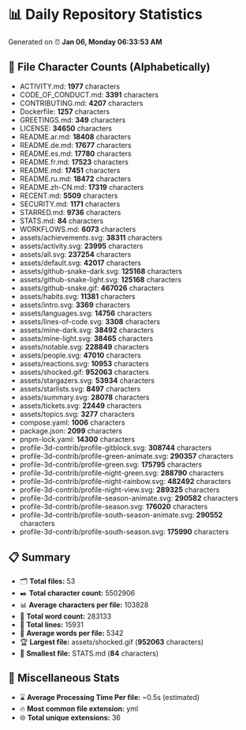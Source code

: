 # 📊 Daily Repository Statistics
Generated on ⏰ **Jan 06, Monday 06:33:53 AM**

## 📂 File Character Counts (Alphabetically)
- ACTIVITY.md: **1977** characters
- CODE_OF_CONDUCT.md: **3391** characters
- CONTRIBUTING.md: **4207** characters
- Dockerfile: **1257** characters
- GREETINGS.md: **349** characters
- LICENSE: **34650** characters
- README.ar.md: **18408** characters
- README.de.md: **17677** characters
- README.es.md: **17780** characters
- README.fr.md: **17523** characters
- README.md: **17451** characters
- README.ru.md: **18472** characters
- README.zh-CN.md: **17319** characters
- RECENT.md: **5509** characters
- SECURITY.md: **1171** characters
- STARRED.md: **9736** characters
- STATS.md: **84** characters
- WORKFLOWS.md: **6073** characters
- assets/achievements.svg: **38311** characters
- assets/activity.svg: **23995** characters
- assets/all.svg: **237254** characters
- assets/default.svg: **42017** characters
- assets/github-snake-dark.svg: **125168** characters
- assets/github-snake-light.svg: **125168** characters
- assets/github-snake.gif: **467026** characters
- assets/habits.svg: **11381** characters
- assets/intro.svg: **3369** characters
- assets/languages.svg: **14756** characters
- assets/lines-of-code.svg: **3308** characters
- assets/mine-dark.svg: **38492** characters
- assets/mine-light.svg: **38465** characters
- assets/notable.svg: **228849** characters
- assets/people.svg: **47010** characters
- assets/reactions.svg: **10953** characters
- assets/shocked.gif: **952063** characters
- assets/stargazers.svg: **53934** characters
- assets/starlists.svg: **8497** characters
- assets/summary.svg: **28078** characters
- assets/tickets.svg: **22449** characters
- assets/topics.svg: **3277** characters
- compose.yaml: **1006** characters
- package.json: **2099** characters
- pnpm-lock.yaml: **14300** characters
- profile-3d-contrib/profile-gitblock.svg: **308744** characters
- profile-3d-contrib/profile-green-animate.svg: **290357** characters
- profile-3d-contrib/profile-green.svg: **175795** characters
- profile-3d-contrib/profile-night-green.svg: **288790** characters
- profile-3d-contrib/profile-night-rainbow.svg: **482492** characters
- profile-3d-contrib/profile-night-view.svg: **289325** characters
- profile-3d-contrib/profile-season-animate.svg: **290582** characters
- profile-3d-contrib/profile-season.svg: **176020** characters
- profile-3d-contrib/profile-south-season-animate.svg: **290552** characters
- profile-3d-contrib/profile-south-season.svg: **175990** characters

## 📋 Summary
- 🗂️ **Total files:** 53
- ✒️ **Total character count:** 5502906
- 📊 **Average characters per file:** 103828
- 📝 **Total word count:** 283133
- 🧾 **Total lines:** 15931
- 📐 **Average words per file:** 5342
- 🏆 **Largest file:** assets/shocked.gif (**952063** characters)
- 🥉 **Smallest file:** STATS.md (**84** characters)

## 🌟 Miscellaneous Stats
- ⌛ **Average Processing Time Per file:** ~0.5s (estimated)
- 🔥 **Most common file extension:** yml
- 🌐 **Total unique extensions:** 36

